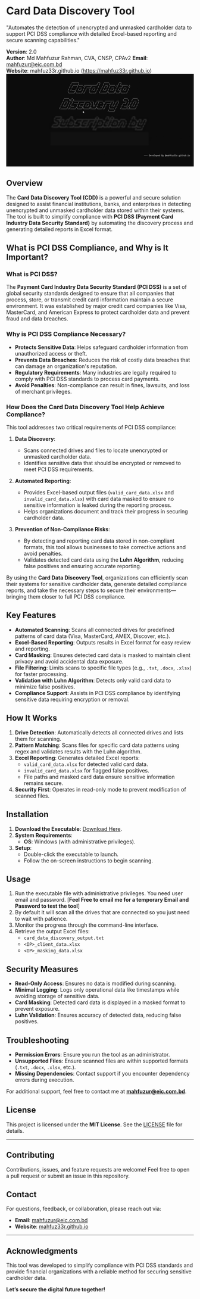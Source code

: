 # Card Data Discovery Tool
"Automates the detection of unencrypted and unmasked cardholder data to support PCI DSS compliance with detailed Excel-based reporting and secure scanning capabilities."

**Version**: 2.0  
**Author**: Md Mahfuzur Rahman, CVA, CNSP, CPAv2 
**Email**: mahfuzur@eic.com.bd  
**Website**: mahfuz33r.github.io (https://mahfuz33r.github.io)
![Card Data Discovery](/assets/Dashboard.png)

## Overview

The **Card Data Discovery Tool (CDD)** is a powerful and secure solution designed to assist financial institutions, banks, and enterprises in detecting unencrypted and unmasked cardholder data stored within their systems. The tool is built to simplify compliance with **PCI DSS (Payment Card Industry Data Security Standard)** by automating the discovery process and generating detailed reports in Excel format.


## **What is PCI DSS Compliance, and Why is It Important?**

### **What is PCI DSS?**
The **Payment Card Industry Data Security Standard (PCI DSS)** is a set of global security standards designed to ensure that all companies that process, store, or transmit credit card information maintain a secure environment. It was established by major credit card companies like Visa, MasterCard, and American Express to protect cardholder data and prevent fraud and data breaches.


### **Why is PCI DSS Compliance Necessary?**
- **Protects Sensitive Data**: Helps safeguard cardholder information from unauthorized access or theft.
- **Prevents Data Breaches**: Reduces the risk of costly data breaches that can damage an organization's reputation.
- **Regulatory Requirements**: Many industries are legally required to comply with PCI DSS standards to process card payments.
- **Avoid Penalties**: Non-compliance can result in fines, lawsuits, and loss of merchant privileges.


### **How Does the Card Data Discovery Tool Help Achieve Compliance?**
This tool addresses two critical requirements of PCI DSS compliance:
1. **Data Discovery**:
   - Scans connected drives and files to locate unencrypted or unmasked cardholder data.
   - Identifies sensitive data that should be encrypted or removed to meet PCI DSS requirements.

2. **Automated Reporting**:
   - Provides Excel-based output files (`valid_card_data.xlsx` and `invalid_card_data.xlsx`) with card data masked to ensure no sensitive information is leaked during the reporting process.
   - Helps organizations document and track their progress in securing cardholder data.

3. **Prevention of Non-Compliance Risks**:
   - By detecting and reporting card data stored in non-compliant formats, this tool allows businesses to take corrective actions and avoid penalties.
   - Validates detected card data using the **Luhn Algorithm**, reducing false positives and ensuring accurate reporting.

By using the **Card Data Discovery Tool**, organizations can efficiently scan their systems for sensitive cardholder data, generate detailed compliance reports, and take the necessary steps to secure their environments—bringing them closer to full PCI DSS compliance.


## Key Features

- **Automated Scanning**: Scans all connected drives for predefined patterns of card data (Visa, MasterCard, AMEX, Discover, etc.).
- **Excel-Based Reporting**: Outputs results in Excel format for easy review and reporting.
- **Card Masking**: Ensures detected card data is masked to maintain client privacy and avoid accidental data exposure.
- **File Filtering**: Limits scans to specific file types (e.g., `.txt`, `.docx`, `.xlsx`) for faster processing.
- **Validation with Luhn Algorithm**: Detects only valid card data to minimize false positives.
- **Compliance Support**: Assists in PCI DSS compliance by identifying sensitive data requiring encryption or removal.

## How It Works

1. **Drive Detection**: Automatically detects all connected drives and lists them for scanning.
2. **Pattern Matching**: Scans files for specific card data patterns using regex and validates results with the Luhn algorithm.
3. **Excel Reporting**: Generates detailed Excel reports:
   - `valid_card_data.xlsx` for detected valid card data.
   - `invalid_card_data.xlsx` for flagged false positives.
   - File paths and masked card data ensure sensitive information remains secure.
4. **Security First**: Operates in read-only mode to prevent modification of scanned files.

## Installation

1. **Download the Executable**: [Download Here](#).
2. **System Requirements**:
   - **OS**: Windows (with administrative privileges).
3. **Setup**:
   - Double-click the executable to launch.
   - Follow the on-screen instructions to begin scanning.

## Usage

1. Run the executable file with administrative privileges. You need user email and password. [**Feel Free to email me for a temporary Email and Password to test the tool**]
2. By default it will scan all the drives that are connected so you just need to wait with patience. 
3. Monitor the progress through the command-line interface.
4. Retrieve the output Excel files:
   - `card_data_discovery_output.txt`
   - `<IP>_client_data.xlsx`
   - `<IP>_masking_data.xlsx`

## Security Measures

- **Read-Only Access**: Ensures no data is modified during scanning.
- **Minimal Logging**: Logs only operational data like timestamps while avoiding storage of sensitive data.
- **Card Masking**: Detected card data is displayed in a masked format to prevent exposure.
- **Luhn Validation**: Ensures accuracy of detected data, reducing false positives.

## Troubleshooting

- **Permission Errors**: Ensure you run the tool as an administrator.
- **Unsupported Files**: Ensure scanned files are within supported formats (`.txt`, `.docx`, `.xlsx`, etc.).
- **Missing Dependencies**: Contact support if you encounter dependency errors during execution.

For additional support, feel free to contact me at **mahfuzur@eic.com.bd**.

## License

This project is licensed under the **MIT License**. See the [LICENSE](LICENSE) file for details.

---

## Contributing

Contributions, issues, and feature requests are welcome! Feel free to open a pull request or submit an issue in this repository.

## Contact

For questions, feedback, or collaboration, please reach out via:
- **Email**: mahfuzur@eic.com.bd
- **Website**: [mahfuz33r.github.io](https://mahfuz33r.github.io)

---

## Acknowledgments

This tool was developed to simplify compliance with PCI DSS standards and provide financial organizations with a reliable method for securing sensitive cardholder data.

**Let’s secure the digital future together!**
